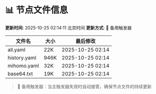 # 📊 节点文件信息

**更新时间**: 2025-10-25 02:14:11 北京时间
**更新方式**: 🔄 备用触发器

| 文件名 | 大小 | 最后修改 |
|--------|------|----------|
| all.yaml | 22K | 2025-10-25 02:14 |
| history.yaml | 946K | 2025-10-25 02:14 |
| mihomo.yaml | 32K | 2025-10-25 02:14 |
| base64.txt | 19K | 2025-10-25 02:14 |

> 🔄 备用触发器：当主触发器失效时自动接管，确保节点文件的持续更新
